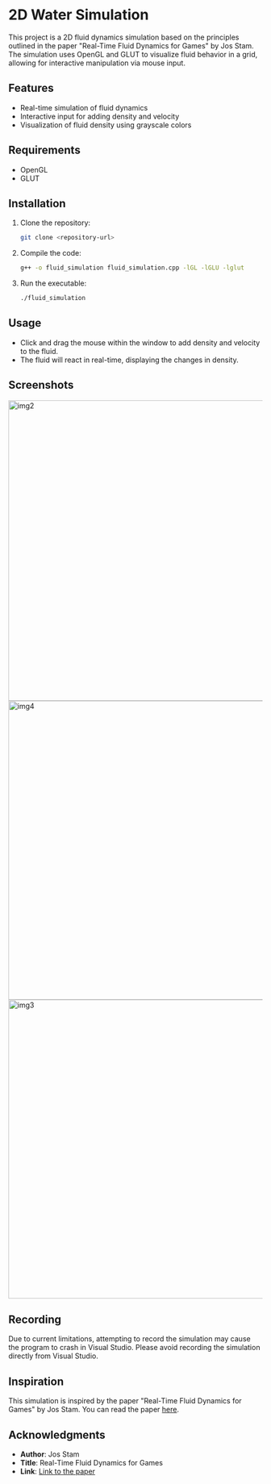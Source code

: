 # 2D Water Simulation

This project is a 2D fluid dynamics simulation based on the principles outlined in the paper "Real-Time Fluid Dynamics for Games" by Jos Stam. The simulation uses OpenGL and GLUT to visualize fluid behavior in a grid, allowing for interactive manipulation via mouse input.

## Features
- Real-time simulation of fluid dynamics
- Interactive input for adding density and velocity
- Visualization of fluid density using grayscale colors

## Requirements
- OpenGL
- GLUT

## Installation
1. Clone the repository:
   ```sh
   git clone <repository-url>
   ```
2. Compile the code:
   ```sh
   g++ -o fluid_simulation fluid_simulation.cpp -lGL -lGLU -lglut
   ```
3. Run the executable:
   ```sh
   ./fluid_simulation
   ```

## Usage
- Click and drag the mouse within the window to add density and velocity to the fluid.
- The fluid will react in real-time, displaying the changes in density.


## Screenshots

<img width="596" alt="img2" src="https://github.com/AntoniaPopovici/Fluid-Simulator/assets/100137598/f2082088-3ff8-4533-af93-74458a7bd77e">
<img width="593" alt="img4" src="https://github.com/AntoniaPopovici/Fluid-Simulator/assets/100137598/dc7f0b3c-29b8-474f-ac98-1a4dd047061a">
<img width="593" alt="img3" src="https://github.com/AntoniaPopovici/Fluid-Simulator/assets/100137598/e2a712f6-9632-4d19-8f71-fda330a47b42">


## Recording
Due to current limitations, attempting to record the simulation may cause the program to crash in Visual Studio. Please avoid recording the simulation directly from Visual Studio.

## Inspiration
This simulation is inspired by the paper "Real-Time Fluid Dynamics for Games" by Jos Stam. You can read the paper [here](<link-to-paper>).

## Acknowledgments
- **Author**: Jos Stam
- **Title**: Real-Time Fluid Dynamics for Games
- **Link**: [Link to the paper](http://graphics.cs.cmu.edu/nsp/course/15-464/Fall09/papers/StamFluidforGames.pdf)
